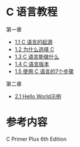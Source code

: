 # C 语言教程

第一章
* [1.1 C 语言的起源](https://zh.wikipedia.org/wiki/C%E8%AF%AD%E8%A8%80)
* [1.2 为什么选择 C ](chapter_1/1.2.md)
* [1.3 C 语言能做什么](chapter_1/1.3.md)
* [1.4 C 语言版本](chapter_1/1.4.md)
* [1.5 使用 C 语言的7个步骤](chapter_1/1.5.md)

第二章
* [2.1 Hello World示例](chapter_2/2.1.md)

# 参考内容
C Primer Plus 6th Edition
